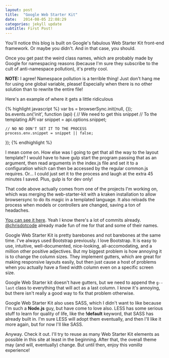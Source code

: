 ```yaml
---
layout: post
title:  "Google Web Starter Kit"
date:   2014-08-05 22:08:29
categories: jekyll update
subtitle: First Post!
---
```


You'll notice this blog is built on Google's fabulous Web Starter Kit front-end framework. Or maybe you didn't. And in that case, you should.

Once you get past the weird class names, which are probably made by Google for namespacing reasons (because I'm sure they subscribe to the cult of anti-namespace pollution), it's pretty cool.

**NOTE:**
I agree! Namespace pollution is a terrible thing! Just don't hang me for using one global variable, please! Especially when there is no other solution than to rewrite the entire file!

Here's an example of where it gets a little ridiculous

{% highlight javascript %}
var bs = browserSync.init(null, {});
bs.events.on('init', function (api) {
	// We need to get this snippet
	// To the templating API
    var snippet = api.options.snippet;

    // NO NO DON'T SET IT TO THE PROCESS
    process.env.snippet = snippet || false;
});
{% endhighlight %}

I mean come on. How else was I going to get that all the way to the layout template? I would have to have gulp start the program passing that as an argument, then read arguments in the index.js file and set it to a configuration which can then be accessed by the regular common.js requires. Or... I could just set it to the process and laugh at the extra 45 minutes I saved. Plus, gulp is for dev only!

That code above actually comes from one of the projects I'm working on, which was merging the web-starter-kit with a kraken installation to allow browsersync to do its magic in a templated language. It also reloads the process when models or controllers are changed, saving a ton of headaches.

[You can see it here][cloudapp]. Yeah I know there's a lot of commits already. [@chrisdotcode][chrisdotcode] already made fun of me for that and some of their names.

Google Web Starter Kit is pretty barebones and not barebones at the same time. I've always used Bootstrap previously. I love Bootstrap. It is easy to use, intuitive, well-documented, nice-looking, all-accomodating, and a million other positive adjectives. But my biggest problem is how annoying it is to change the column sizes. They implement gutters, which are great for making responsive layouts easily, but then just cause a host of problems when you actually have a fixed width column even on a specific screen size.

Google Web Starter kit doesn't have gutters, but we need to append the ```g--last``` class to everything that will act as a last column. I know it's annoying, but there isn't really a good way to fix that problem otherwise.

Google Web Starter Kit also uses SASS, which I didn't want to like because I'm such a **Node.js** guy, but have come to love also. LESS has some serious stuff to learn for quality of life, like the **!default** keyword, that SASS has already built in. I'm sure LESS will adopt them eventually, and then I'll like it more again, but for now I'll like SASS.

Anyway. Check it out. I'll try to reuse as many Web Starter Kit elements as possible in this site at least in the beginning. After that, the overall theme may (and will, eventually) change. But until then, enjoy this *vanilla* experience!

[cloudapp]: https://github.com/91ferns/cloudapp
[chrisdotcode]: https://code.sc
